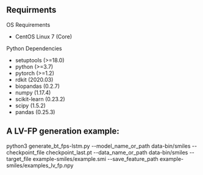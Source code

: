## Requirments

OS Requirements
- CentOS Linux 7 (Core)

Python Dependencies
- setuptools (>=18.0)
- python (>=3.7)
- pytorch (>=1.2)
- rdkit (2020.03)
- biopandas (0.2.7)
- numpy (1.17.4)
- scikit-learn (0.23.2)
- scipy (1.5.2)
- pandas (0.25.3)

## A LV-FP generation example:
python3 generate_bt_fps-lstm.py --model_name_or_path data-bin/smiles --checkpoint_file checkpoint_last.pt --data_name_or_path  data-bin/smiles --target_file example-smiles/example.smi --save_feature_path example-smiles/examples_lv_fp.npy
